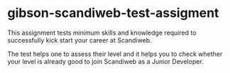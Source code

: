 # gibson-scandiweb-test-assigment

This assignment tests minimum skills and knowledge required to successfully kick start your career at Scandiweb.

The test helps one to assess their level and it helps you to check whether your level is already good to join Scandiweb as a Junior Developer.


